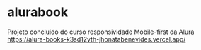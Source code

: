 # alurabook
Projeto concluido do curso responsividade Mobile-first  da Alura
https://alura-books-k3sd12vth-jhonatabenevides.vercel.app/

